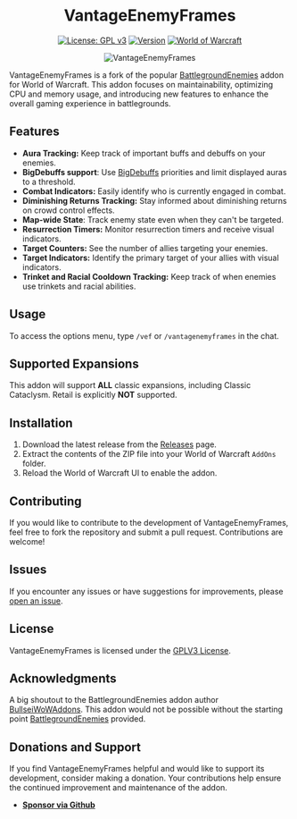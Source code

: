 <div align="center">

# VantageEnemyFrames

[![License: GPL v3](https://img.shields.io/badge/License-GPLv3-blue.svg)](LICENSE)
[![Version](https://img.shields.io/badge/version-v0.1.0-blue.svg)](#)
[![World of Warcraft](https://img.shields.io/badge/WoW-Classic-blue.svg)](#)

![VantageEnemyFrames](https://i.imgur.com/yw2JCQq.png)

</div>

VantageEnemyFrames is a fork of the popular [BattlegroundEnemies](https://github.com/BullseiWoWAddons/BattleGroundEnemies) addon for World of Warcraft. This addon focuses on maintainability, optimizing CPU and memory usage, and introducing new features to enhance the overall gaming experience in battlegrounds.

## Features

- **Aura Tracking:** Keep track of important buffs and debuffs on your enemies.
- **BigDebuffs support**: Use [BigDebuffs](https://github.com/jordonwow/bigdebuffs) priorities and limit displayed auras to a threshold.
- **Combat Indicators:** Easily identify who is currently engaged in combat.
- **Diminishing Returns Tracking:** Stay informed about diminishing returns on crowd control effects.
- **Map-wide State**: Track enemy state even when they can't be targeted.
- **Resurrection Timers:** Monitor resurrection timers and receive visual indicators.
- **Target Counters:** See the number of allies targeting your enemies.
- **Target Indicators:** Identify the primary target of your allies with visual indicators.
- **Trinket and Racial Cooldown Tracking:** Keep track of when enemies use trinkets and racial abilities.

## Usage

To access the options menu, type `/vef` or `/vantagenemyframes` in the chat.

## Supported Expansions

This addon will support **ALL** classic expansions, including Classic Cataclysm. Retail is explicitly **NOT** supported.

## Installation

1. Download the latest release from the [Releases](https://github.com/zimawhit3/VantageEnemyFrames/releases) page.
2. Extract the contents of the ZIP file into your World of Warcraft `AddOns` folder.
3. Reload the World of Warcraft UI to enable the addon.

## Contributing

If you would like to contribute to the development of VantageEnemyFrames, feel free to fork the repository and submit a pull request. Contributions are welcome!

## Issues

If you encounter any issues or have suggestions for improvements, please [open an issue](https://github.com/zimawhit3/VantageEnemyFrames/issues).

## License

VantageEnemyFrames is licensed under the [GPLV3 License](LICENSE).

## Acknowledgments

A big shoutout to the BattlegroundEnemies addon author [BullseiWoWAddons](https://github.com/BullseiWoWAddons). This addon would not be possible without the starting point [BattlegroundEnemies](https://github.com/BullseiWoWAddons/BattleGroundEnemies) provided.

## Donations and Support

If you find VantageEnemyFrames helpful and would like to support its development, consider making a donation. Your contributions help ensure the continued improvement and maintenance of the addon.

- **[Sponsor via Github](https://github.com/sponsors/Zimawhit3Addons)**

